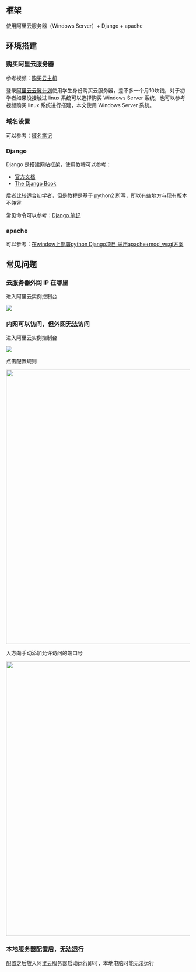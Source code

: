 ## 框架

使用阿里云服务器（Windows Server）+ Django + apache

## 环境搭建

### 购买阿里云服务器

参考视频：[购买云主机](https://www.bilibili.com/video/BV11x41137MJ?p=2)

登录[阿里云云翼计划](https://promotion.aliyun.com/ntms/act/campus2018.html?spm=5176.10695662.1244717.1.605c4804V5gfhs)使用学生身份购买云服务器，差不多一个月10块钱，对于初学者如果没接触过 linux 系统可以选择购买 Windows Server 系统，也可以参考视频购买 linux 系统进行搭建，本文使用 Windows Server 系统。

### 域名设置

可以参考：[域名笔记](https://github.com/lei940324/toy/blob/master/笔记/搭建网站/域名笔记.md)

### Django

Django 是搭建网站框架，使用教程可以参考：

* [官方文档](https://docs.djangoproject.com/zh-hans/3.0/)
* [The Django Book](http://djangobook.py3k.cn/2.0/)

后者比较适合初学者，但是教程是基于 python2 所写，所以有些地方与现有版本不兼容

常见命令可以参考：[Django 笔记](https://github.com/lei940324/toy/blob/master/笔记/搭建网站/Django笔记.md)

### apache

可以参考：[在window上部署python Django项目 采用apache+mod_wsgi方案](https://blog.csdn.net/bibuying/article/details/78532427)

## 常见问题

### 云服务器外网 IP 在哪里

进入阿里云实例控制台

<img src="https://lei-picture.oss-cn-beijing.aliyuncs.com/img/20200504171137.png"/>

### 内网可以访问，但外网无法访问

进入阿里云实例控制台

<img src="https://lei-picture.oss-cn-beijing.aliyuncs.com/img/20200504171245.png"/>

点击配置规则

<div align=center><img src="https://lei-picture.oss-cn-beijing.aliyuncs.com/img/20200504171412.png" width="750" ></div>

入方向手动添加允许访问的端口号

<div align=center><img src="https://lei-picture.oss-cn-beijing.aliyuncs.com/img/20200504171528.png" width="750" ></div>

### 本地服务器配置后，无法运行

配置之后放入阿里云服务器启动运行即可，本地电脑可能无法运行